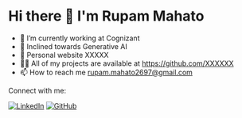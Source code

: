 # Hi there 👋 I'm Rupam Mahato

- 🔭 I’m currently working at Cognizant
- 🌱 Inclined towards Generative AI
- 👯 Personal website XXXXX
- 👨‍💻 All of my projects are available at https://github.com/XXXXXX
- 📫 How to reach me rupam.mahato2697@gmail.com

Connect with me:

[![LinkedIn](https://img.shields.io/badge/LinkedIn-0077B5?style=for-the-badge&logo=linkedin&logoColor=white)](https://www.linkedin.com/in/rupam-mahato-773864135/) [![GitHub](https://img.shields.io/badge/GitHub-100000?style=for-the-badge&logo=github&logoColor=white)](https://github.com/likerupam)
